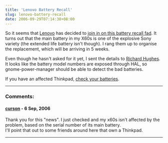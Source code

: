 ```yaml
---
title: 'Lenovo Battery Recall'
slug: lenovo-battery-recall
date: 2006-09-29T07:14:38+08:00
---
```


So it seems that [Lenovo](http://www.lenovo.com/) has decided to [join
in on this battery recall fad](http://www.lenovo.com/batteryprogram). It
turns out that the main battery in my X60s is one of the explosive Sony
variety (the extended life battery isn\'t though). I rang them up to
organise the replacement, which will be arriving in 5 weeks.

Even though he hasn\'t asked for it yet, I sent the details to [Richard
Hughes](http://hughsient.livejournal.com/). It looks like the battery
model numbers are exposed through HAL, so gnome-power-manager should be
able to detect the bad batteries.

If you have an affected Thinkpad, [check your
batteries](http://www.lenovo.com/batteryprogram).

---
### Comments:
#### [curson](http://www.the-shrike.net) - <time datetime="2006-09-30 21:29:59">6 Sep, 2006</time>

Thank you for this \"news\". I just checked and my x60s isn\'t affected
by the problem, based on the serial number of its main battery.\
I\'ll point that out to some friends around here that own a Thinkpad.

---
